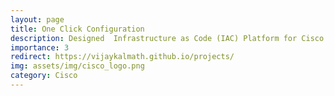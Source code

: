 ```yaml
---
layout: page
title: One Click Configuration
description: Designed  Infrastructure as Code (IAC) Platform for Cisco Labs for multi-node topologies with REST APIs,OpenSSH and Ansible. Won 3rd Place at Cisco Hackfest.
importance: 3
redirect: https://vijaykalmath.github.io/projects/
img: assets/img/cisco_logo.png
category: Cisco
---
```

